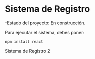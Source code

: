 <h1> Sistema de Registro </h1>

-Estado del proyecto: En construcción.

Para ejecutar el sistema, debes poner:

````npm install react ````

Sistema de Registro 2
